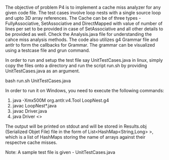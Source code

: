 The objective of problem P4 is to implement a cache miss analyzer for any given code file. The test cases involve loop nests with a single source loop and upto 3D array references. The Cache can be of three types - FullyAssociative, SetAssociative and DirectMapped with value of number of lines per set to be provided in case of SetAssociative and all other details to be provided as well. Check the Analysis.java file for understanding the cahce miss analysis methods. The code also utilizes g4 Grammar file and antlr to form the callbacks for Grammar. The grammar can be visualized using a testcase file and grun command.

In order to run and setup the test file say UnitTestCases.java in linux, simply copy the files onto a directory and run the script run.sh by providing UnitTestCases.java as an argument.

bash run.sh UnitTestCases.java

In order to run it on Windows, you need to execute the following commands:

1. java -Xmx500M org.antlr.v4.Tool LoopNest.g4
2. javac LoopNest*.java
3. javac Driver.java
4. java Driver <<TestFile>>

The output will be printed on stdout and will be stored in Results.obj (Serialized Objet File) file in the form of List<HashMap<String,Long> >, which is a list of HashMaps storing the name of arrays against their respectve cache misses.

Note: A sample test file is given - UnitTestCases.java